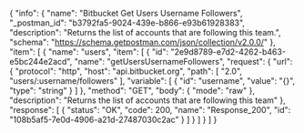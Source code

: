 {
  "info": {
    "name": "Bitbucket Get Users Username Followers",
    "_postman_id": "b3792fa5-9024-439e-b866-e93b61928383",
    "description": "Returns the list of accounts that are following this team.",
    "schema": "https://schema.getpostman.com/json/collection/v2.0.0/"
  },
  "item": [
    {
      "name": "users",
      "item": [
        {
          "id": "2e9d8789-e7d2-4262-b463-e5bc244e2acd",
          "name": "getUsersUsernameFollowers",
          "request": {
            "url": {
              "protocol": "http",
              "host": "api.bitbucket.org",
              "path": [
                "2.0",
                "users/:username/followers"
              ],
              "variable": [
                {
                  "id": "username",
                  "value": "{}",
                  "type": "string"
                }
              ]
            },
            "method": "GET",
            "body": {
              "mode": "raw"
            },
            "description": "Returns the list of accounts that are following this team"
          },
          "response": [
            {
              "status": "OK",
              "code": 200,
              "name": "Response_200",
              "id": "108b5af5-7e0d-4906-a21d-27487030c2ac"
            }
          ]
        }
      ]
    }
  ]
}